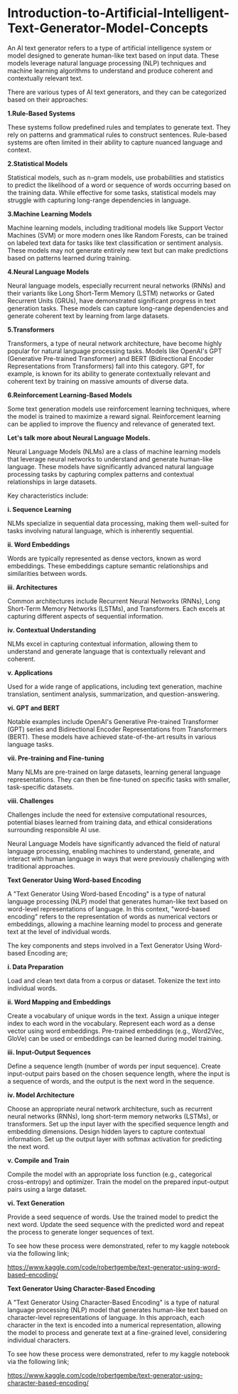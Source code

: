 # Introduction-to-Artificial-Intelligent-Text-Generator-Model-Concepts

An AI text generator refers to a type of artificial intelligence system or model designed to generate human-like text based on input data. These models leverage natural language processing (NLP) techniques and machine learning algorithms to understand and produce coherent and contextually relevant text.

There are various types of AI text generators, and they can be categorized based on their approaches:

**1.Rule-Based Systems**

These systems follow predefined rules and templates to generate text. They rely on patterns and grammatical rules to construct sentences.
Rule-based systems are often limited in their ability to capture nuanced language and context.

**2.Statistical Models**

Statistical models, such as n-gram models, use probabilities and statistics to predict the likelihood of a word or sequence of words occurring based on the training data.
While effective for some tasks, statistical models may struggle with capturing long-range dependencies in language.

**3.Machine Learning Models**

Machine learning models, including traditional models like Support Vector Machines (SVM) or more modern ones like Random Forests, can be trained on labeled text data for tasks like text classification or sentiment analysis.
These models may not generate entirely new text but can make predictions based on patterns learned during training.

**4.Neural Language Models**

Neural language models, especially recurrent neural networks (RNNs) and their variants like Long Short-Term Memory (LSTM) networks or Gated Recurrent Units (GRUs), have demonstrated significant progress in text generation tasks.
These models can capture long-range dependencies and generate coherent text by learning from large datasets.

**5.Transformers**

Transformers, a type of neural network architecture, have become highly popular for natural language processing tasks. Models like OpenAI's GPT (Generative Pre-trained Transformer) and BERT (Bidirectional Encoder Representations from Transformers) fall into this category.
GPT, for example, is known for its ability to generate contextually relevant and coherent text by training on massive amounts of diverse data.

**6.Reinforcement Learning-Based Models**

Some text generation models use reinforcement learning techniques, where the model is trained to maximize a reward signal. Reinforcement learning can be applied to improve the fluency and relevance of generated text.

**Let's talk more about Neural Language Models.**

Neural Language Models (NLMs) are a class of machine learning models that leverage neural networks to understand and generate human-like language. These models have significantly advanced natural language processing tasks by capturing complex patterns and contextual relationships in large datasets.

Key characteristics include:

**i. Sequence Learning**

NLMs specialize in sequential data processing, making them well-suited for tasks involving natural language, which is inherently sequential.

**ii. Word Embeddings**

Words are typically represented as dense vectors, known as word embeddings. These embeddings capture semantic relationships and similarities between words.

**iii. Architectures**

Common architectures include Recurrent Neural Networks (RNNs), Long Short-Term Memory Networks (LSTMs), and Transformers. Each excels at capturing different aspects of sequential information.

**iv. Contextual Understanding**

NLMs excel in capturing contextual information, allowing them to understand and generate language that is contextually relevant and coherent.

**v. Applications**

Used for a wide range of applications, including text generation, machine translation, sentiment analysis, summarization, and question-answering.

**vi. GPT and BERT**

Notable examples include OpenAI's Generative Pre-trained Transformer (GPT) series and Bidirectional Encoder Representations from Transformers (BERT). These models have achieved state-of-the-art results in various language tasks.

**vii. Pre-training and Fine-tuning**

Many NLMs are pre-trained on large datasets, learning general language representations. They can then be fine-tuned on specific tasks with smaller, task-specific datasets.

**viii. Challenges**

Challenges include the need for extensive computational resources, potential biases learned from training data, and ethical considerations surrounding responsible AI use.

Neural Language Models have significantly advanced the field of natural language processing, enabling machines to understand, generate, and interact with human language in ways that were previously challenging with traditional approaches.

**Text Generator Using Word-based Encoding**

A "Text Generator Using Word-based Encoding" is a type of natural language processing (NLP) model that generates human-like text based on word-level representations of language. In this context, "word-based encoding" refers to the representation of words as numerical vectors or embeddings, allowing a machine learning model to process and generate text at the level of individual words.

The key components and steps involved in a Text Generator Using Word-based Encoding are;

**i. Data Preparation**

Load and clean text data from a corpus or dataset.
Tokenize the text into individual words.

**ii. Word Mapping and Embeddings**

Create a vocabulary of unique words in the text.
Assign a unique integer index to each word in the vocabulary.
Represent each word as a dense vector using word embeddings. Pre-trained embeddings (e.g., Word2Vec, GloVe) can be used or embeddings can be learned during model training.

**iii. Input-Output Sequences**

Define a sequence length (number of words per input sequence).
Create input-output pairs based on the chosen sequence length, where the input is a sequence of words, and the output is the next word in the sequence.

**iv. Model Architecture**

Choose an appropriate neural network architecture, such as recurrent neural networks (RNNs), long short-term memory networks (LSTMs), or transformers.
Set up the input layer with the specified sequence length and embedding dimensions.
Design hidden layers to capture contextual information.
Set up the output layer with softmax activation for predicting the next word.

**v. Compile and Train**

Compile the model with an appropriate loss function (e.g., categorical cross-entropy) and optimizer.
Train the model on the prepared input-output pairs using a large dataset.

**vi. Text Generation**

Provide a seed sequence of words.
Use the trained model to predict the next word.
Update the seed sequence with the predicted word and repeat the process to generate longer sequences of text.

To see how these process were demonstrated, refer to my kaggle notebook via the following link;

https://www.kaggle.com/code/robertgembe/text-generator-using-word-based-encoding/

**Text Generator Using Character-Based Encoding**

A "Text Generator Using Character-Based Encoding" is a type of natural language processing (NLP) model that generates human-like text based on character-level representations of language. In this approach, each character in the text is encoded into a numerical representation, allowing the model to process and generate text at a fine-grained level, considering individual characters.

To see how these process were demonstrated, refer to my kaggle notebook via the following link;

https://www.kaggle.com/code/robertgembe/text-generator-using-character-based-encoding/
